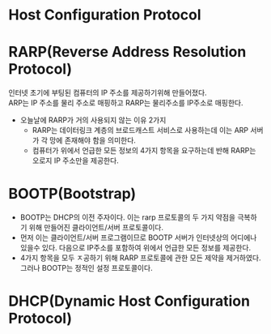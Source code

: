 # Host Configuration Protocol

# RARP(Reverse Address Resolution Protocol)

인터넷 초기에 부팅된 컴퓨터의 IP 주소를 제공하기위해 만들어졌다.  
ARP는 IP 주소를 물리 주소로 매핑하고 RARP는 물리주소를 IP주소로 매핑한다. 

* 오늘날에 RARP가 거의 사용되지 않는 이유 2가지
	* RARP는 데이터링크 계층의 브로드캐스트 서비스로 사용하는데 이는 ARP 서버가 각 망에 존재해야 함을 의미한다.
	* 컴퓨터가 위에서 언급한 모든 정보의 4가지 항목을 요구하는데 반해 RARP는 오로지 IP 주소만을 제공한다.

# BOOTP(Bootstrap)
* BOOTP는 DHCP의 이전 주자이다. 이는 rarp 프로토콜의 두 가지 약점을 극복하기 위해 만들어진 클라이언트/서버 프로토콜이다.
* 먼저 이는 클라이언트/서버 프로그램이므로 BOOTP 서버가 인터넷상의 어디에나 있을수 있다. 다음으로 IP주소를 포함하여 위에서 언급한 모든 정보를 제공한다.
* 4가지 항목을 모두 ㅈ공하기 위해 RARP 프로토콜에 관한 모든 제약을 제거하였다. 그러나 BOOTP는 정적인 설정 프로토콜이다.

# DHCP(Dynamic Host Configuration Protocol)
